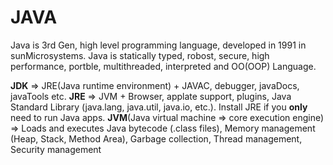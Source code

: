 # JAVA

Java is 3rd Gen, high level programming language, developed in 1991 in sunMicrosystems. Java is statically typed, robost, secure, high performance, portble, multithreaded, interpreted and OO(OOP) Language.

**JDK** => JRE(Java runtime environment) + JAVAC, debugger, javaDocs, javaTools etc.
**JRE** => JVM + Browser, applate support, plugins, Java Standard Library (java.lang, java.util, java.io, etc.). Install JRE if you **only** need to run Java apps.
**JVM**(Java virtual machine => core execution engine) => Loads and executes Java bytecode (.class files), Memory management (Heap, Stack, Method Area), Garbage collection, Thread management, Security management

